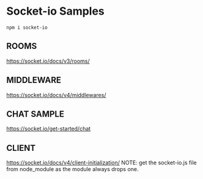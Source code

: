 # Socket-io Samples

```
npm i socket-io
```

## ROOMS
https://socket.io/docs/v3/rooms/

## MIDDLEWARE
https://socket.io/docs/v4/middlewares/

## CHAT SAMPLE
https://socket.io/get-started/chat

## CLIENT
https://socket.io/docs/v4/client-initialization/
NOTE: get the socket-io.js file from node_module as the module always drops one.

